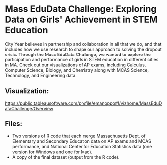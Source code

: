 # Mass EduData Challenge: Exploring Data on Girls' Achievement in STEM Education

City Year believes in partnership and collaboration in all that we do, and that includes how we use research to shape our approach to solving the dropout crisis. Through the Mass EduData Challenge, we wanted to explore the participation and performance of girls in STEM education in different cities in MA. Check out our visualizations of AP exams, including Calculus, Computer Science, Biology, and Chemistry along with MCAS Science, Technology, and Engineering data.


## Visualization:

https://public.tableausoftware.com/profile/emanoppo#!/vizhome/MassEduDataChallenge/Overview

## Files:

* Two versions of R code that each merge Massachusetts Dept. of Elementary and Secondary Education data on AP exams and MCAS performance, and National Center for Education Statistics data (one version for Windows and one for Mac).
* A copy of the final dataset (output from the R code).